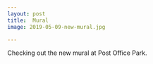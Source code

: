 ```yaml
---
layout: post
title:  Mural
image: 2019-05-09-new-mural.jpg

---
```


Checking out the new mural at Post Office Park.
   
